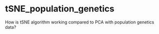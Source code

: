 # tSNE_population_genetics
How is tSNE algorithm working compared to PCA with population genetics data?
